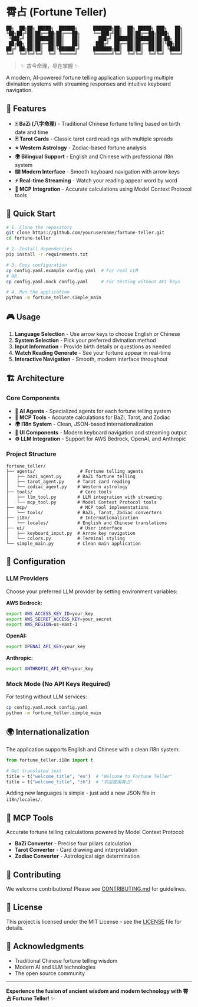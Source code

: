 # 霄占 (Fortune Teller)

```
██╗  ██╗██╗ █████╗  ██████╗      ███████╗██╗  ██╗ █████╗ ███╗   ██╗
╚██╗██╔╝██║██╔══██╗██╔═══██╗     ╚══███╔╝██║  ██║██╔══██╗████╗  ██║
 ╚███╔╝ ██║███████║██║   ██║       ███╔╝ ███████║███████║██╔██╗ ██║
 ██╔██╗ ██║██╔══██║██║   ██║      ███╔╝  ██╔══██║██╔══██║██║╚██╗██║
██╔╝ ██╗██║██║  ██║╚██████╔╝     ███████╗██║  ██║██║  ██║██║ ╚████║
╚═╝  ╚═╝╚═╝╚═╝  ╚═╝ ╚═════╝      ╚══════╝╚═╝  ╚═╝╚═╝  ╚═╝╚═╝  ╚═══╝
```

> ✨ 古今命理，尽在掌握 ✨

A modern, AI-powered fortune telling application supporting multiple divination systems with streaming responses and intuitive keyboard navigation.

## 🌟 Features

- **🀄 BaZi (八字命理)** - Traditional Chinese fortune telling based on birth date and time
- **🃏 Tarot Cards** - Classic tarot card readings with multiple spreads
- **⭐ Western Astrology** - Zodiac-based fortune analysis
- **🌍 Bilingual Support** - English and Chinese with professional i18n system
- **⌨️ Modern Interface** - Smooth keyboard navigation with arrow keys
- **⚡ Real-time Streaming** - Watch your reading appear word by word
- **🎯 MCP Integration** - Accurate calculations using Model Context Protocol tools

## 🚀 Quick Start

```bash
# 1. Clone the repository
git clone https://github.com/yourusername/fortune-teller.git
cd fortune-teller

# 2. Install dependencies
pip install -r requirements.txt

# 3. Copy configuration
cp config.yaml.example config.yaml  # For real LLM
# OR
cp config.yaml.mock config.yaml     # For testing without API keys

# 4. Run the application
python -m fortune_teller.simple_main
```

## 🎮 Usage

1. **Language Selection** - Use arrow keys to choose English or Chinese
2. **System Selection** - Pick your preferred divination method
3. **Input Information** - Provide birth details or questions as needed
4. **Watch Reading Generate** - See your fortune appear in real-time
5. **Interactive Navigation** - Smooth, modern interface throughout

## 🏗️ Architecture

### Core Components

- **🧠 AI Agents** - Specialized agents for each fortune telling system
- **🔧 MCP Tools** - Accurate calculations for BaZi, Tarot, and Zodiac
- **🌍 I18n System** - Clean, JSON-based internationalization
- **🎨 UI Components** - Modern keyboard navigation and streaming output
- **⚙️ LLM Integration** - Support for AWS Bedrock, OpenAI, and Anthropic

### Project Structure

```
fortune_teller/
├── agents/                 # Fortune telling agents
│   ├── bazi_agent.py      # BaZi fortune telling
│   ├── tarot_agent.py     # Tarot card reading
│   └── zodiac_agent.py    # Western astrology
├── tools/                  # Core tools
│   ├── llm_tool.py        # LLM integration with streaming
│   └── mcp_tool.py        # Model Context Protocol tools
├── mcp/                    # MCP tool implementations
│   └── tools/             # BaZi, Tarot, Zodiac converters
├── i18n/                   # Internationalization
│   └── locales/           # English and Chinese translations
├── ui/                     # User interface
│   ├── keyboard_input.py  # Arrow key navigation
│   └── colors.py          # Terminal styling
└── simple_main.py         # Clean main application
```

## 🔧 Configuration

### LLM Providers

Choose your preferred LLM provider by setting environment variables:

**AWS Bedrock:**
```bash
export AWS_ACCESS_KEY_ID=your_key
export AWS_SECRET_ACCESS_KEY=your_secret
export AWS_REGION=us-east-1
```

**OpenAI:**
```bash
export OPENAI_API_KEY=your_key
```

**Anthropic:**
```bash
export ANTHROPIC_API_KEY=your_key
```

### Mock Mode (No API Keys Required)

For testing without LLM services:
```bash
cp config.yaml.mock config.yaml
python -m fortune_teller.simple_main
```

## 🌍 Internationalization

The application supports English and Chinese with a clean i18n system:

```python
from fortune_teller.i18n import t

# Get translated text
title = t("welcome_title", "en")  # "Welcome to Fortune Teller"
title = t("welcome_title", "zh")  # "欢迎使用霄占"
```

Adding new languages is simple - just add a new JSON file in `i18n/locales/`.

## 🎯 MCP Tools

Accurate fortune telling calculations powered by Model Context Protocol:

- **BaZi Converter** - Precise four pillars calculation
- **Tarot Converter** - Card drawing and interpretation
- **Zodiac Converter** - Astrological sign determination

## 🤝 Contributing

We welcome contributions! Please see [CONTRIBUTING.md](CONTRIBUTING.md) for guidelines.

## 📄 License

This project is licensed under the MIT License - see the [LICENSE](LICENSE) file for details.

## 🙏 Acknowledgments

- Traditional Chinese fortune telling wisdom
- Modern AI and LLM technologies
- The open source community

---

**Experience the fusion of ancient wisdom and modern technology with 霄占 Fortune Teller!** ✨
